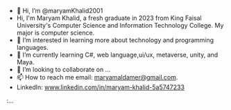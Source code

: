 - 👋 Hi, I’m @maryamKhalid2001
- Hi, I'm Maryam Khalid, a fresh graduate in 2023 from King Faisal University's Computer Science and Information Technology College. My major is computer science.
-  👀 I’m interested in learning more about technology and programming languages.
- 🌱 I’m currently learning C#, web language,ui/ux, metaverse, unity, and Maya.
- 💞️ I’m looking to collaborate on ...
- 📫 How to reach me  email: maryamaldamer@gmail.com.
- LinkedIn: www.linkedin.com/in/maryam-khalid-5a5747233

:...

<!---
maryamKhalid2001/maryamKhalid2001 is a ✨ special ✨ repository because its `README.md` (this file) appears on your GitHub profile.
You can click the Preview link to take a look at your changes.
--->
